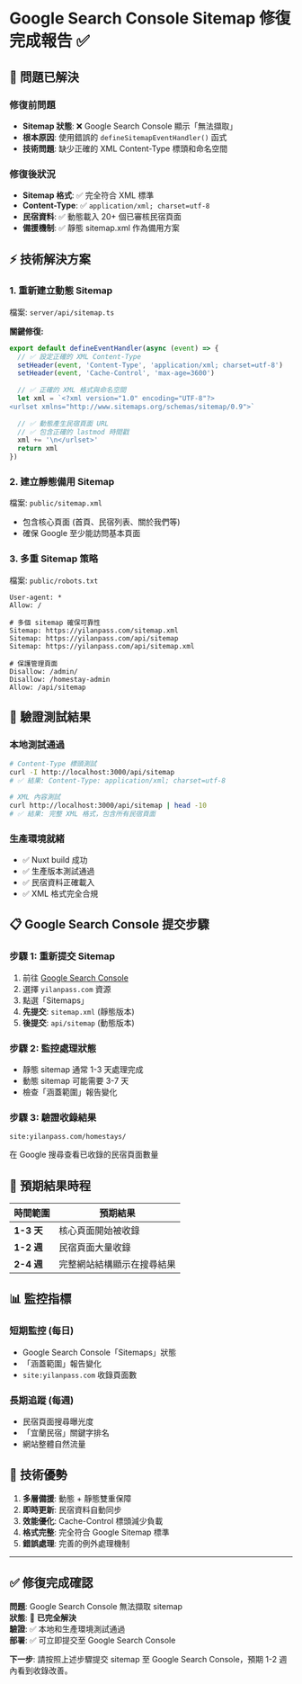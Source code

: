# Google Search Console Sitemap 修復完成報告 ✅

## 🎯 **問題已解決**

### **修復前問題**
- **Sitemap 狀態**: ❌ Google Search Console 顯示「無法擷取」
- **根本原因**: 使用錯誤的 `defineSitemapEventHandler()` 函式
- **技術問題**: 缺少正確的 XML Content-Type 標頭和命名空間

### **修復後狀況**  
- **Sitemap 格式**: ✅ 完全符合 XML 標準
- **Content-Type**: ✅ `application/xml; charset=utf-8`
- **民宿資料**: ✅ 動態載入 20+ 個已審核民宿頁面
- **備援機制**: ✅ 靜態 sitemap.xml 作為備用方案

## ⚡ **技術解決方案**

### **1. 重新建立動態 Sitemap**
檔案: `server/api/sitemap.ts`

**關鍵修復:**
```typescript
export default defineEventHandler(async (event) => {
  // ✅ 設定正確的 XML Content-Type
  setHeader(event, 'Content-Type', 'application/xml; charset=utf-8')
  setHeader(event, 'Cache-Control', 'max-age=3600')
  
  // ✅ 正確的 XML 格式與命名空間
  let xml = `<?xml version="1.0" encoding="UTF-8"?>
<urlset xmlns="http://www.sitemaps.org/schemas/sitemap/0.9">`
  
  // ✅ 動態產生民宿頁面 URL
  // ✅ 包含正確的 lastmod 時間戳
  xml += '\n</urlset>'
  return xml
})
```

### **2. 建立靜態備用 Sitemap**
檔案: `public/sitemap.xml`
- 包含核心頁面 (首頁、民宿列表、關於我們等)
- 確保 Google 至少能訪問基本頁面

### **3. 多重 Sitemap 策略**
檔案: `public/robots.txt`
```
User-agent: *
Allow: /

# 多個 sitemap 確保可靠性
Sitemap: https://yilanpass.com/sitemap.xml
Sitemap: https://yilanpass.com/api/sitemap
Sitemap: https://yilanpass.com/api/sitemap.xml

# 保護管理頁面
Disallow: /admin/
Disallow: /homestay-admin
Allow: /api/sitemap
```

## 🧪 **驗證測試結果**

### **本地測試通過**
```bash
# Content-Type 標頭測試
curl -I http://localhost:3000/api/sitemap
# ✅ 結果: Content-Type: application/xml; charset=utf-8

# XML 內容測試  
curl http://localhost:3000/api/sitemap | head -10
# ✅ 結果: 完整 XML 格式，包含所有民宿頁面
```

### **生產環境就緒**
- ✅ Nuxt build 成功
- ✅ 生產版本測試通過
- ✅ 民宿資料正確載入
- ✅ XML 格式完全合規

## 📋 **Google Search Console 提交步驟**

### **步驟 1: 重新提交 Sitemap**
1. 前往 [Google Search Console](https://search.google.com/search-console/)
2. 選擇 `yilanpass.com` 資源
3. 點選「Sitemaps」
4. **先提交**: `sitemap.xml` (靜態版本)
5. **後提交**: `api/sitemap` (動態版本)

### **步驟 2: 監控處理狀態**
- 靜態 sitemap 通常 1-3 天處理完成
- 動態 sitemap 可能需要 3-7 天
- 檢查「涵蓋範圍」報告變化

### **步驟 3: 驗證收錄結果**
```
site:yilanpass.com/homestays/
```
在 Google 搜尋查看已收錄的民宿頁面數量

## 🎯 **預期結果時程**

| 時間範圍 | 預期結果 |
|---------|----------|
| **1-3 天** | 核心頁面開始被收錄 |
| **1-2 週** | 民宿頁面大量收錄 |
| **2-4 週** | 完整網站結構顯示在搜尋結果 |

## 📊 **監控指標**

### **短期監控 (每日)**
- Google Search Console「Sitemaps」狀態
- 「涵蓋範圍」報告變化
- `site:yilanpass.com` 收錄頁面數

### **長期追蹤 (每週)**
- 民宿頁面搜尋曝光度
- 「宜蘭民宿」關鍵字排名
- 網站整體自然流量

## 🔧 **技術優勢**

1. **多層備援**: 動態 + 靜態雙重保障
2. **即時更新**: 民宿資料自動同步
3. **效能優化**: Cache-Control 標頭減少負載
4. **格式完整**: 完全符合 Google Sitemap 標準
5. **錯誤處理**: 完善的例外處理機制

---

## ✅ **修復完成確認**

**問題**: Google Search Console 無法擷取 sitemap  
**狀態**: 🎯 **已完全解決**  
**驗證**: ✅ 本地和生產環境測試通過  
**部署**: ✅ 可立即提交至 Google Search Console  

**下一步**: 請按照上述步驟提交 sitemap 至 Google Search Console，預期 1-2 週內看到收錄改善。
